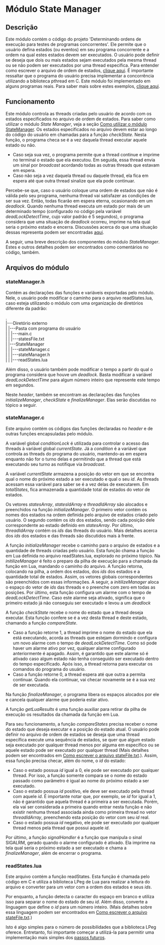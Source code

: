 # Módulo State Manager

## Descrição
Este módulo contém o código do projeto 'Determinando ordens de execução para testes de programas concorrentes'.
Ele permite que o usuário defina estados (ou eventos) em seu programa concorrente e a ordem na qual estes estados devem ser executados. O usuário pode definir se deseja que dois ou mais estados sejam executados pela mesma thread ou se não podem ser executados por uma thread específica. Para entender como escrever o arquivo de ordem de estados, [clique aqui](../README.md#-Como-escrever-o-arquivo-stateFile.txt).
É importante ressaltar que o programa do usuário precisa implementar a concorrência utilizando a biblioteca pthread em C.
Este módulo foi implementado em alguns programas reais. Para saber mais sobre estes exemplos, [clique aqui](../README.md#-Exemplos-de-uso).

## Funcionamento
Este módulo controla as threads criadas pelo usuário de acordo com os estados especificados no arquivo de ordem de estados. Para saber como utilizar o módulo _State Manager_, veja a seção [Como utilizar o módulo StateManager](../README.md#-Como-utilizar-o-módulo-StateManager).
Os estados especificados no arquivo devem estar ao longo do código do usuário em chamadas para a função _checkState_. Nesta função, o programa checa se é a vez daquela thread executar aquele estado ou não. 
  * Caso seja sua vez, o programa permite que a thread continue e imprime no terminal o estado que ela executou. Em seguida, essa thread envia um sinal por _broadcast_ acordando todas as outras threads que estavam em espera. 
  * Caso não seja a vez daquela thread ou daquele thread, ela fica em espera até que outra thread sinalize que ela pode continuar.

Percebe-se que, caso o usuário coloque uma ordem de estados que não é válida pelo seu programa, nenhuma thread vai satisfazer as condições de ser sua vez. Então, todas ficarão em espera eterna, ocasionando em um _deadlock_. Quando nenhuma thread executa um estado por mais de um determinado tempo (configurado no código pela variável _deadLockDetectTime_, cujo valor padrão é 5 segundos), o programa considera que uma situação de _deadlock_ ocorreu, imprime na tela qual seria o próximo estado e encerra. Discussões acerca do que uma situação dessas representa podem ser encontradas [aqui](../README.md#-Sobre-os-resultados).

A seguir, uma breve descrição dos componentes do módulo _StateManager_. Estes e outros detalhes podem ser encontrados como comentários no código, também.

## Arquivos do módulo
### stateManager.h
Contém as declarações das funções e variáveis exportadas pelo módulo. Nele, o usuário pode modificar o caminho para o arquivo readStates.lua, caso esteja utilizando o módulo com uma organização de diretórios diferente da padrão:

. <br/>
|---Diretório externo <br/>
| |---Pasta com programa do usuário <br/>
| | |---main.c <br/>
| | |---statesFile.txt <br/>
| |---StateManager <br/>
| | |---stateManager.c <br/>
| | |---stateManager.h <br/>
| | |---readStates.lua <br/>


Além disso, o usuário também pode modificar o tempo a partir do qual o programa considera que houve um _deadlock_. Basta modificar a variável _deadLockDetectTime_ para algum número inteiro que represente este tempo em segundos.

Neste _header_, também se encontram as declarações das funções _initializeManager_, _checkState_ e _finalizeManager_. Elas serão discutidas no tópico a seguir.

### stateManager.c
Este arquivo contém os códigos das funções declaradas no _header_ e de outras funções encapsuladas pelo módulo.

A variável global _conditionLock_ é utilizada para controlar o acesso das threads à variável global _currentState_. Já a _condition_ é a variável que controla as threads do programa do usuário, mantendo-as em espera enquanto não for o turno delas e permitindo que a thread que está executando seu turno as notifique via _broadcast_.

A variável _currentState_ armazena a posição do vetor em que se encontra qual o nome do próximo estado a ser executado e qual o seu _id_. As threads acessam essa variável para saber se é a vez delas de executarem. Em _totalStates_, fica armazenada a quantidade total de estados do vetor de estados.

Os vetores _statesArray_, _statesIdArray_ e _threadIdArray_ são alocados e preenchidos na função _initializeManager_. O primeiro vetor contém os nomes dos estados na ordem definida pelo arquivo de estados criado pelo usuário. O segundo contém os _ids_ dos estados, sendo cada posição dele correspondente ao estado definido em _statesArray_. Por último, _threadIdArray_ contém os _ids_ das threads do usuário. Mais detalhes acerca dos _ids_ dos estados e das threads são discutidos mais à frente.

A função _initializeManager_ recebe o caminho para o arquivo de estados e a quantidade de threads criadas pelo usuário. Esta função chama a função em Lua definida no arquivo readStates.lua, explorado no próximo tópico. Na _initilizeManager_ é feito o preparo da pilha de execução para a chamada da função em Lua, mandando o caminho do arquivo. A função retorna, colocando na pilha, a ordem dos estados, dos _ids_ dos estados e a quantidade total de estados. Assim, os vetores globais correspondentes são preenchidos com essas informações. A seguir, a _initilizeManager_ aloca o espaço do vetor de _ids_ das threads e o preenche com zero em todas as posições. Por último, esta função configura um alarme com o tempo de _deadLockDetectTime_. Caso este alarme seja ativado, significa que o primeiro estado já não conseguiu ser executado e levou a um _deadlock_

A função _checkState_ recebe o nome do estado que a thread deseja executar. Esta função confere se é a vez desta thread e deste estado, chamando a função _compareState_. 
  * Caso a função retorne 1, a thread imprime o nome do estado que ela está executando, acorda as threads que estejam dormindo e configura um novo alarme com o tempo de _deadLockDetectTime_. Como só pode haver um alarme ativo por vez, qualquer alarme configurado anteriormente é apagado. Assim, é garantido que este alarme só é ativado caso algum estado não tenha conseguido ser executado dentro do tempo especificado. Após isso, a thread retorna para executar os comandos do programa do usuário.
  * Caso a função retorne 0, a thread espera até que outra a permita continuar. Quando ela continuar, vai checar novamente se é a sua vez de ser executada.

Na função _finalizeManager_, o programa libera os espaços alocados por ele e cancela qualquer alarme que poderia estar ativo.

A função _getLuaResults_ é uma função auxiliar para retirar da pilha de execução os resultados da chamada da função em Lua.

Para seu funcionamento, a função _compareStates_ precisa receber o nome do estado que deseja executar e a posição do estado atual. O usuário pode definir no arquivo de ordem de estados se deseja que uma thread específica execute uma sequência de estados, se quer que algum estado seja executado por qualquer thread menos por alguma em específico ou se aquele estado pode ser executado por qualquer thread (Mais detalhes podem ser encontrados em [Como escrever o arquivo stateFile.txt](../README.md#-Como-escrever-o-arquivo-stateFile.txt).). Assim, essa função precisa checar, além do nome, o _id_ do estado:
  * Caso o estado possua _id_ igual a 0, ele pode ser executado por qualquer thread. Por isso, a função somente compara se o nome do estado passado como parâmetro é igual ao nome do próximo estado a ser executado.
  * Caso o estado possua _id_ positivo, ele deve ser executado pela thread com aquele _id_. É importante notar que, por exemplo, se _id_ for igual a 1, não é garantido que aquela thread é a primeira a ser executada. Porém, ela vai ser considerada a primeira quando entrar nesta função e não existir nenhuma thread associada ainda como primeira thread no vetor _threadIdArray_, preenchendo esta posição do vetor com seu _id_ real.
  * Caso o estado possua _id_ negativo, ele pode ser executado por qualquer thread menos pela thread que possui aquele _id_.

  
Por último, a função _signalHandler_ é a função que manipula o sinal SIGALRM, gerado quando o alarme configurado é ativado. Ela imprime na tela qual seria o próximo estado a ser executado e chama a _finalizeManager_, além de encerrar o programa.

### readStates.lua
Este arquivo contém a função readStates. Esta função é chamada pelo código em C e utiliza a biblioteca LPeg de Lua para realizar a leitura do arquivo e converter para um vetor com a ordem dos estados e seus _ids_. 

Por enquanto, a função detecta o caracter do espaço em branco e utiliza isso para separar o nome do estado de seu _id_. Além disso, converte a linguagem que define o _id_ para um número inteiro. (Mais detalhes sobre essa linguagem podem ser encontrados em [Como escrever o arquivo stateFile.txt](../README.md#-Como-escrever-o-arquivo-stateFile.txt).)

Isto é algo simples para o número de possibilidades que a biblioteca LPeg oferece. Entretanto, foi importante começar a utilizá-la para permitir uma implementação mais simples dos [passos futuros](../README.md#-Passos-futuros).
